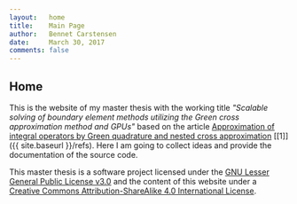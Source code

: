 ```yaml
---
layout:   home
title:    Main Page
author:   Bennet Carstensen
date:     March 30, 2017
comments: false
---
```


## Home

This is the website of my master thesis with the working title *"Scalable
solving of boundary element methods utilizing the Green cross approximation
method and GPUs"* based on the article
[Approximation of integral operators by Green quadrature and nested cross approximation](https://link.springer.com/article/10.1007/s00211-015-0757-y)
[\[1\]]({{ site.baseurl }}/refs). Here I am going to collect ideas and
provide the documentation of the source code.

This master thesis is a software project licensed under the
[GNU Lesser General Public License v3.0](https://www.gnu.org/licenses/lgpl-3.0.html)
and the content of this website under a
[Creative Commons Attribution-ShareAlike 4.0 International License](https://creativecommons.org/licenses/by-sa/4.0).
